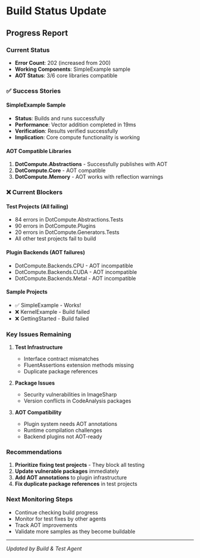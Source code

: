 # Build Status Update

## Progress Report

### Current Status
- **Error Count**: 202 (increased from 200)
- **Working Components**: SimpleExample sample
- **AOT Status**: 3/6 core libraries compatible

### ✅ Success Stories

#### SimpleExample Sample
- **Status**: Builds and runs successfully
- **Performance**: Vector addition completed in 19ms
- **Verification**: Results verified successfully
- **Implication**: Core compute functionality is working

#### AOT Compatible Libraries
1. **DotCompute.Abstractions** - Successfully publishes with AOT
2. **DotCompute.Core** - AOT compatible
3. **DotCompute.Memory** - AOT works with reflection warnings

### ❌ Current Blockers

#### Test Projects (All failing)
- 84 errors in DotCompute.Abstractions.Tests
- 90 errors in DotCompute.Plugins
- 20 errors in DotCompute.Generators.Tests
- All other test projects fail to build

#### Plugin Backends (AOT failures)
- DotCompute.Backends.CPU - AOT incompatible
- DotCompute.Backends.CUDA - AOT incompatible
- DotCompute.Backends.Metal - AOT incompatible

#### Sample Projects
- ✅ SimpleExample - Works!
- ❌ KernelExample - Build failed
- ❌ GettingStarted - Build failed

### Key Issues Remaining

1. **Test Infrastructure**
   - Interface contract mismatches
   - FluentAssertions extension methods missing
   - Duplicate package references

2. **Package Issues**
   - Security vulnerabilities in ImageSharp
   - Version conflicts in CodeAnalysis packages

3. **AOT Compatibility**
   - Plugin system needs AOT annotations
   - Runtime compilation challenges
   - Backend plugins not AOT-ready

### Recommendations

1. **Prioritize fixing test projects** - They block all testing
2. **Update vulnerable packages** immediately
3. **Add AOT annotations** to plugin infrastructure
4. **Fix duplicate package references** in test projects

### Next Monitoring Steps
- Continue checking build progress
- Monitor for test fixes by other agents
- Track AOT improvements
- Validate more samples as they become buildable

---
*Updated by Build & Test Agent*
